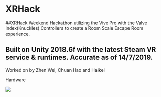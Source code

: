 # XRHack
##XRHack Weekend Hackathon utilizing the Vive Pro with the Valve Index(Knuckles) Controllers to create a Room Scale Escape Room experience.

Built on Unity 2018.6f with the latest Steam VR service & runtimes. Accurate as of 14/7/2019.
----
Worked on by Zhen Wei, Chuan Hao and Haikel

Hardware 


<img src="https://i.imgur.com/tWndNBP.jpg">
